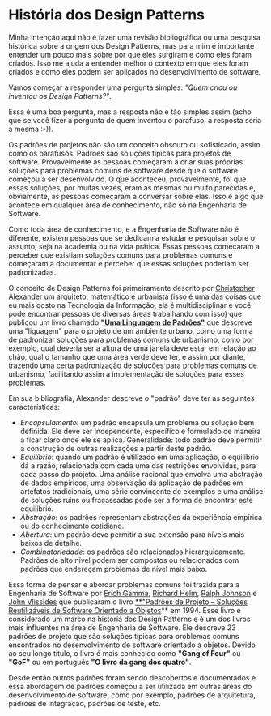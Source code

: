 # História dos Design Patterns

Minha intenção aqui não é fazer uma revisão bibliográfica ou uma pesquisa histórica sobre a origem dos Design Patterns, mas para mim é importante entender um pouco mais sobre por que eles surgiram e como eles foram criados. Isso me ajuda a entender melhor o contexto em que eles foram criados e como eles podem ser aplicados no desenvolvimento de software.

Vamos começar a responder uma pergunta simples: *"Quem criou ou inventou os Design Patterns?"*.

Essa é uma boa pergunta, mas a resposta não é tão simples assim (acho que se você fizer a pergunta de quem inventou o parafuso, a resposta seria a mesma :-)).

Os padrões de projetos não são um conceito obscuro ou sofisticado, assim como os parafusos. Padrões são soluções típicas para projetos de software. Provavelmente as pessoas começaram a criar suas próprias soluções para problemas comuns de software desde que o software começou a ser desenvolvido. O que aconteceu, provavelmente, foi que essas soluções, por muitas vezes, eram as mesmas ou muito parecidas e, obviamente, as pessoas começaram a conversar sobre elas. Isso é algo que acontece em qualquer área de conhecimento, não só na Engenharia de Software. 

Como toda área de conhecimento, e a Engenharia de Software não é diferente, existem pessoas que se dedicam a estudar e pesquisar sobre o assunto, seja na academia ou na vida prática. Essas pessoas começaram a perceber que existiam soluções comuns para problemas comuns e começaram a documentar e perceber que essas soluções poderiam ser padronizadas. 

O conceito de Design Patterns foi primeiramente descrito por [Christopher Alexander](https://pt.wikipedia.org/wiki/Christopher_Alexander) um arquiteto, matemático e urbanista (isso é uma das coisas que eu mais gosto na Tecnologia da Informação, ela é multidisciplinar e você pode encontrar pessoas de diversas áreas trabalhando com isso) que publicou um livro chamado [**"Uma Linguagem de Padrões"**](https://www.amazon.com.br/Uma-Linguagem-Padr%C3%B5es-Christopher-Alexander/dp/8565837173) que descreve uma "liguagem" para o projeto de um ambiente urbano, como uma forma de padronizar soluções para problemas comuns de urbanismo, como por exemplo, qual deveria ser a altura de uma janela deve estar em relação ao chão, qual o tamanho que uma área verde deve ter, e assim por diante, trazendo uma certa padronização de soluções para problemas comuns de urbanismo, facilitando assim a implementação de soluções para esses problemas.

Em sua bibliografia, Alexander descreve o "padrão" deve ter as seguintes características:
- *Encapsulamento*: um padrão encapsula um problema ou solução bem definida. Ele deve ser independente, específico e formulado de maneira a ficar claro onde ele se aplica.
Generalidade: todo padrão deve permitir a construção de outras realizações a partir deste padrão.
- *Equilíbrio*: quando um padrão é utilizado em uma aplicação, o equilíbrio dá a razão, relacionada com cada uma das restrições envolvidas, para cada passo do projeto. Uma análise racional que envolva uma abstração de dados empíricos, uma observação da aplicação de padrões em artefatos tradicionais, uma série convincente de exemplos e uma análise de soluções ruins ou fracassadas pode ser a forma de encontrar este equilíbrio.
- *Abstração*: os padrões representam abstrações da experiência empírica ou do conhecimento cotidiano.
- *Abertura*: um padrão deve permitir a sua extensão para níveis mais baixos de detalhe.
- *Combinatoriedade*: os padrões são relacionados hierarquicamente. Padrões de alto nível podem ser compostos ou relacionados com padrões que endereçam problemas de nível mais baixo.

Essa forma de pensar e abordar problemas comuns foi trazida para a Engenharia de Software por [Erich Gamma](https://pt.wikipedia.org/wiki/Erich_Gamma), [Richard Helm](https://pt.wikipedia.org/wiki/Richard_Helm), [Ralph Johnson](https://pt.wikipedia.org/wiki/Ralph_Johnson) e [John Vlissides](https://pt.wikipedia.org/wiki/John_Vlissides) que publicaram o livro [**"Padrões de Projeto – Soluções Reutilizáveis de Software Orientado a Objetos](https://www.amazon.com.br/Padr%C3%B5es-Projetos-Solu%C3%A7%C3%B5es-Reutiliz%C3%A1veis-Orientados/dp/8573076100)** em 1994. Esse livro é considerado um marco na história dos Design Patterns e é um dos livros mais influentes na área de Engenharia de Software. Ele descreve 23 padrões de projeto que são soluções típicas para problemas comuns encontrados no desenvolvimento de software orientado a objetos. Devido ao seu longo título, o livro é mais conhecido como **"Gang of Four"** ou **"GoF"** ou em português **"O livro da gang dos quatro"**.

Desde então outros padrões foram sendo descobertos e documentados e essa abordagem de padrões começou a ser utilizada em outras áreas do desenvolvimento de software, como por exemplo, padrões de arquitetura, padrões de integração, padrões de teste, etc.